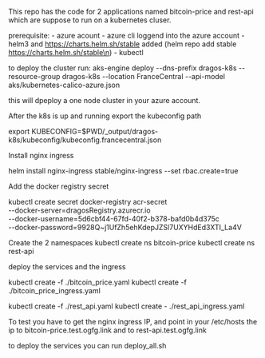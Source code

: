 This repo has the code for 2 applications named bitcoin-price and rest-api which are suppose to run on a kubernetes cluser. 

prerequisite:
    - azure acount 
    - azure cli loggend into the azure account
    - helm3 and https://charts.helm.sh/stable added (helm repo add stable https://charts.helm.sh/stable\n)
    - kubectl


to deploy the cluster run:
aks-engine deploy --dns-prefix dragos-k8s --resource-group dragos-k8s --location FranceCentral --api-model aks/kubernetes-calico-azure.json

this will dpeploy a one node cluster in your azure account.

After the k8s is up and running export the kubeconfig path

export KUBECONFIG=$PWD/_output/dragos-k8s/kubeconfig/kubeconfig.francecentral.json


Install nginx ingress

helm install nginx-ingress stable/nginx-ingress    --set rbac.create=true

Add the docker registry secret

kubectl  create secret docker-registry acr-secret \
    --docker-server=dragosRegistry.azurecr.io \
    --docker-username=5d6cbf44-67fd-40f2-b378-bafd0b4d375c \
    --docker-password=9928Q~j1UfZh5ehKdepJZSl7UXYHdEd3XTI_La4V


Create the 2 namespaces
kubectl create ns bitcoin-price
kubectl create ns rest-api

deploy the services and the ingress

kubectl create -f ./bitcoin_price.yaml
kubectl create -f ./bitcoin_price_ingress.yaml

kubectl create -f ./rest_api.yaml
kubectl create - ./rest_api_ingress.yaml



To test you have to get the nginx ingress IP, and point in your /etc/hosts the ip to bitcoin-price.test.ogfg.link and to rest-api.test.ogfg.link

to deploy the services you can run deploy_all.sh